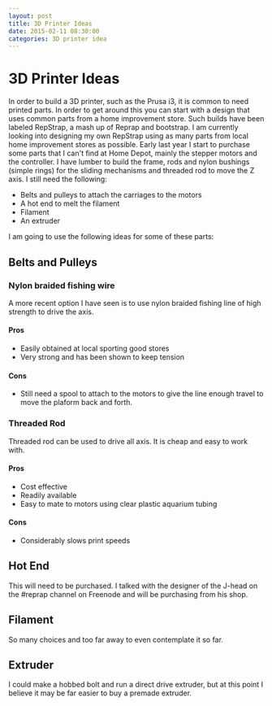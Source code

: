 ```yaml
---
layout: post
title: 3D Printer Ideas
date: 2015-02-11 08:30:00
categories: 3D printer idea
---
```

# 3D Printer Ideas
In order to build a 3D printer, such as the Prusa i3, it is common to need printed parts.  In order to get around this you can start with a design that uses common parts from a home improvement store.  Such builds have been labeled RepStrap, a mash up of Reprap and bootstrap.  I am currently looking into designing my own RepStrap using as many parts from local home improvement stores as possible.  Early last year I start to purchase some parts that I can't find at Home Depot, mainly the stepper motors and the controller.  I have lumber to build the frame, rods and nylon bushings (simple rings) for the sliding mechanisms and threaded rod to move the Z axis.  I still need the following:

* Belts and pulleys to attach the carriages to the motors
* A hot end to melt the filament
* Filament
* An extruder

I am going to use the following ideas for some of these parts:

## Belts and Pulleys

### Nylon braided fishing wire
A more recent option I have seen is to use nylon braided fishing line of high strength to drive the axis. 

#### Pros
* Easily obtained at local sporting good stores
* Very strong and has been shown to keep tension

#### Cons
* Still need a spool to attach to the motors to give the line enough travel to move the plaform back and forth.

### Threaded Rod
Threaded rod can be used to drive all axis.  It is cheap and easy to work with.

#### Pros
* Cost effective
* Readily available
* Easy to mate to motors using clear plastic aquarium tubing

#### Cons
* Considerably slows print speeds

## Hot End
This will need to be purchased.  I talked with the designer of the J-head on the #reprap channel on Freenode and will be purchasing from his shop.

## Filament
So many choices and too far away to even contemplate it so far.

## Extruder
I could make a hobbed bolt and run a direct drive extruder, but at this point I believe it may be far easier to buy a premade extruder. 
